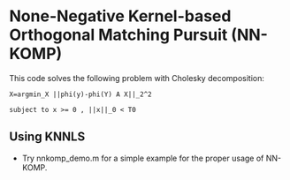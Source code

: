 # None-Negative Kernel-based Orthogonal Matching Pursuit (NN-KOMP)

This code solves the following problem with Cholesky decomposition: 

`X=argmin_X ||phi(y)-phi(Y) A X||_2^2`

`subject to x >= 0 , ||x||_0 < T0`
   

## Using KNNLS
- Try nnkomp_demo.m for a simple example for the proper usage of NN-KOMP.
